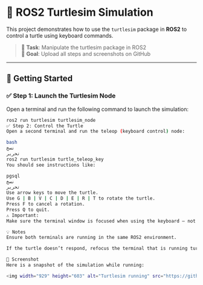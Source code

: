 # 🐢 ROS2 Turtlesim Simulation

This project demonstrates how to use the `turtlesim` package in **ROS2** to control a turtle using keyboard commands.

> 📌 **Task**: Manipulate the turtlesim package in ROS2  
> 📁 **Goal**: Upload all steps and screenshots on GitHub

---

## 🚀 Getting Started

### ✅ Step 1: Launch the Turtlesim Node

Open a terminal and run the following command to launch the simulation:

```bash
ros2 run turtlesim turtlesim_node
✅ Step 2: Control the Turtle
Open a second terminal and run the teleop (keyboard control) node:

bash
نسخ
تحرير
ros2 run turtlesim turtle_teleop_key
You should see instructions like:

pgsql
نسخ
تحرير
Use arrow keys to move the turtle.
Use G | B | V | C | D | E | R | T to rotate the turtle.
Press F to cancel a rotation.
Press Q to quit.
⚠️ Important:
Make sure the terminal window is focused when using the keyboard — not the turtle screen.

💡 Notes
Ensure both terminals are running in the same ROS2 environment.

If the turtle doesn’t respond, refocus the terminal that is running turtle_teleop_key.

📸 Screenshot
Here is a snapshot of the simulation while running:

<img width="929" height="603" alt="Turtlesim running" src="https://github.com/user-attachments/assets/5e933dae-1810-4965-bcd8-b73aa0aefeb9" /> ```

